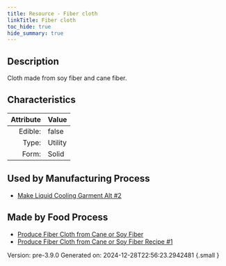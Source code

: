 ```yaml
---
title: Resource - Fiber cloth
linkTitle: Fiber cloth
toc_hide: true
hide_summary: true
---
```


## Description
Cloth made from soy fiber and cane fiber.

## Characteristics

| Attribute      | Value |
|--------:|:------|
|Edible:|false|
|Type:|Utility|
|Form:|Solid|
 

## Used by Manufacturing Process

- [Make Liquid Cooling Garment Alt #2](/docs/definitions/process/make-liquid-cooling-garment-alt--2)


## Made by Food Process

- [Produce Fiber Cloth from Cane or Soy Fiber](/docs/definitions/food/produce-fiber-cloth-from-cane-or-soy-fiber)
- [Produce Fiber Cloth from Cane or Soy Fiber Recipe #1](/docs/definitions/food/produce-fiber-cloth-from-cane-or-soy-fiber-recipe--1)

    

Version: pre-3.9.0 Generated on: 2024-12-28T22:56:23.2942481
{.small }
